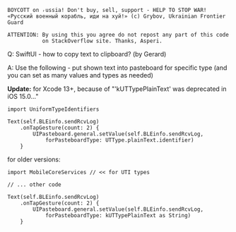 ```
BOYCOTT on ᵣussia! Don't buy, sell, support - HELP TO STOP WAR!
«Русский военный корабль, иди на хуй!» (c) Grybov, Ukrainian Frontier Guard

ATTENTION: By using this you agree do not repost any part of this code
           on StackOverflow site. Thanks, Asperi.
```

Q: SwiftUI - how to copy text to clipboard? (by Gerard)

A: Use the following - put shown text into pasteboard for specific type (and you can set as many values and types as needed)


**Update:** for Xcode 13+, because of "'kUTTypePlainText' was deprecated in iOS 15.0..."

```
import UniformTypeIdentifiers

Text(self.BLEinfo.sendRcvLog)
    .onTapGesture(count: 2) {
        UIPasteboard.general.setValue(self.BLEinfo.sendRcvLog,
            forPasteboardType: UTType.plainText.identifier)
    }
```

for older versions:

```
import MobileCoreServices // << for UTI types

// ... other code

Text(self.BLEinfo.sendRcvLog)
    .onTapGesture(count: 2) {
        UIPasteboard.general.setValue(self.BLEinfo.sendRcvLog, 
            forPasteboardType: kUTTypePlainText as String)
    }
```
